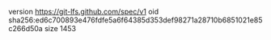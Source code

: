 version https://git-lfs.github.com/spec/v1
oid sha256:ed6c700893e476fdfe5a6f64385d353def98271a28710b6851021e85c266d50a
size 1453
